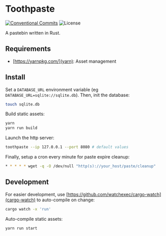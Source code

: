 # Toothpaste

[![Conventional Commits](https://img.shields.io/badge/Conventional%20Commits-1.0.0-yellow.svg)](https://conventionalcommits.org)
![License](https://img.shields.io/github/license/aeyoll/toothpaste)

A pastebin written in Rust.

Requirements
---

- [https://yarnpkg.com/](yarn): Asset management

Install
---

Set a `DATABASE_URL` environment variable (eg `DATABASE_URL=sqlite://sqlite.db`). Then, init the database:

```sh
touch sqlite.db
```

Build static assets:

```sh
yarn
yarn run build
```

Launch the http server:

```sh
toothpaste --ip 127.0.0.1 --port 8080 # default values
```

Finally, setup a cron every minute for paste expire cleanup:

```sh
* * * * * wget -q -O /dev/null "http(s)://your_host/paste/cleanup"
```

Development
---

For easier development, use [https://github.com/watchexec/cargo-watch](cargo-watch) to auto-compile on change:

```sh
cargo watch -x 'run'
```

Auto-compile static assets:

```sh
yarn run start
```
